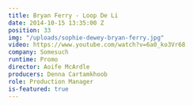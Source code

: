 ```yaml
---
title: Bryan Ferry - Loop De Li
date: 2014-10-15 13:35:00 Z
position: 33
img: "/uploads/sophie-dewey-bryan-ferry.jpg"
video: https://www.youtube.com/watch?v=6a0_ko3Vr68
company: Somesuch
runtime: Promo
director: Aoife McArdle
producers: Denna Cartamkhoob
role: Production Manager
is-featured: true
---
```


